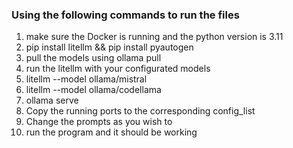 ### Using the following commands to run the files
1. make sure the Docker is running and the python version is 3.11
2. pip install litellm && pip install pyautogen
3. pull the models using ollama pull <model>
4. run the litellm with your configurated models
5. litellm --model ollama/mistral
6. litellm --model ollama/codellama
7. ollama serve
8. Copy the running ports to the corresponding config_list
9. Change the prompts as you wish to
10. run the program and it should be working
